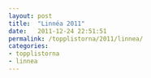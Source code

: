 ```yaml
---
layout: post
title:  "Linnéa 2011"
date:   2011-12-24 22:51:51
permalink: /topplistorna/2011/linnea/
categories:
- topplistorna
- linnea
---
```

